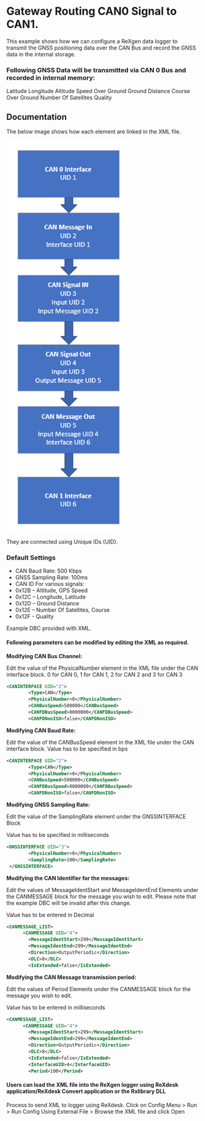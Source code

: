 # Gateway Routing CAN0 Signal to CAN1.

This example shows how we can configure a ReXgen data logger to transmit the GNSS positioning data over the CAN Bus and record the GNSS data in the internal storage.

### Following GNSS Data will be transmitted via CAN 0 Bus and recorded in internal memory:

Latitude Longitude Altitude Speed Over Ground Ground Distance Course Over Ground Number Of Satellites Quality

## Documentation

The below image shows how each element are linked in the XML file.

![](<../.gitbook/assets/image (3).png>)

They are connected using Unique IDs (UID).

### Default Settings

* CAN Baud Rate: 500 Kbps
* GNSS Sampling Rate: 100ms
* CAN ID For various signals:
* 0x12B – Altitude, GPS Speed
* 0x12C – Longitude, Latitude
* 0x12D – Ground Distance
* 0x12E – Number Of Satellites, Course
* 0x12F - Quality

Example DBC provided with XML.

#### Following parameters can be modified by editing the XML as required.

**Modifying CAN Bus Channel:**

Edit the value of the PhysicalNumber element in the XML file under the CAN interface block. 0 for CAN 0, 1 for CAN 1, 2 for CAN 2 and 3 for CAN 3

```xml
<CANINTERFACE UID="2">
        <Type>CAN</Type>
        <PhysicalNumber>0</PhysicalNumber>
        <CANBusSpeed>500000</CANBusSpeed>
        <CANFDBusSpeed>8000000</CANFDBusSpeed>
        <CANFDNonISO>false</CANFDNonISO>
```

**Modifying CAN Baud Rate:**

Edit the value of the CANBusSpeed element in the XML file under the CAN interface block. Value has to be specified in bps

```xml
<CANINTERFACE UID="2">
        <Type>CAN</Type>
        <PhysicalNumber>0</PhysicalNumber>
        <CANBusSpeed>500000</CANBusSpeed>
        <CANFDBusSpeed>8000000</CANFDBusSpeed>
        <CANFDNonISO>false</CANFDNonISO>
```

**Modifying GNSS Sampling Rate:**

Edit the value of the SamplingRate element under the GNSSINTERFACE Block

Value has to be specified in milliseconds

```xml
<GNSSINTERFACE UID="3">
        <PhysicalNumber>0</PhysicalNumber>
        <SamplingRate>100</SamplingRate>
 </GNSSINTERFACE>
```

**Modifying the CAN Identifier for the messages:**

Edit the values of MessageIdentStart and MessageIdentEnd Elements under the CANMESSAGE block for the message you wish to edit. Please note that the example DBC will be invalid after this change.

Value has to be entered in Decimal

```xml
<CANMESSAGE_LIST>
      <CANMESSAGE UID="4">
        <MessageIdentStart>299</MessageIdentStart>
        <MessageIdentEnd>299</MessageIdentEnd>
        <Direction>OutputPeriodic</Direction>
        <DLC>8</DLC>
        <IsExtended>false</IsExtended>
```

**Modifying the CAN Message transmission period:**

Edit the values of Period Elements under the CANMESSAGE block for the message you wish to edit.

Value has to be entered in milliseconds

```xml
<CANMESSAGE_LIST>
      <CANMESSAGE UID="4">
        <MessageIdentStart>299</MessageIdentStart>
        <MessageIdentEnd>299</MessageIdentEnd>
        <Direction>OutputPeriodic</Direction>
        <DLC>8</DLC>
        <IsExtended>false</IsExtended>
        <InterfaceUID>4</InterfaceUID>
        <Period>100</Period>
```

#### Users can load the XML file into the ReXgen logger using ReXdesk application/ReXdesk Convert application or the Rxlibrary DLL

Process to send XML to logger using ReXdesk. Click on Config Menu > Run > Run Config Using External File > Browse the XML file and click Open
